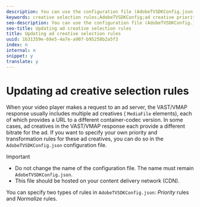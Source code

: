```yaml
---
description: You can use the configuration file (AdobeTVSDKConfig.json) to update the priorities for ad creative selection on VAST/VMAP responses. You can also use this configuration file to define the source URL transformation rules for ad creatives.
keywords: creative selection rules;AdobeTVSDKConfig;ad creative priorities;transformation rules
seo-description: You can use the configuration file (AdobeTVSDKConfig.json) to update the priorities for ad creative selection on VAST/VMAP responses. You can also use this configuration file to define the source URL transformation rules for ad creatives.
seo-title: Updating ad creative selection rules
title: Updating ad creative selection rules
uuid: 1b31359e-69e5-4a7e-a907-b95258b2a5f3
index: n
internal: n
snippet: y
translate: y
---
```


# Updating ad creative selection rules


When your video player makes a request to an ad server, the VAST/VMAP response usually includes multiple ad creatives ( `MediaFile` elements), each of which provides a URL to a different container-codec version. In some cases, ad creatives in the VAST/VMAP response each provide a different bitrate for the ad. If you want to specify your own priority and transformation rules for these ad creatives, you can do so in the `AdobeTVSDKConfig.json` configuration file.

>[!IMPORTANT]
>
>
>* Do not change the name of the  <!-- PH element: phrases/primetime-sdk-name --> configuration file. The name must remain `AdobeTVSDKConfig.json`.
>* This file should be hosted on your content delivery network (CDN).



You can specify two types of rules in `AdobeTVSDKConfig.json`: *Priority* rules and *Normalize* rules.
